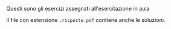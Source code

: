 Questi sono gli esercizi assegnati all'esercitazione in aula

Il file con estensione `.risposte.pdf` contiene anche le soluzioni.
